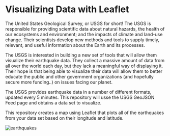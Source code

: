 # Visualizing Data with Leaflet

The United States Geological Survey, or USGS for short! The USGS is responsible for providing scientific data about natural hazards, the health of our ecosystems and environment; and the impacts of climate and land-use change. Their scientists develop new methods and tools to supply timely, relevant, and useful information about the Earth and its processes.

The USGS is interested in building a new set of tools that will allow them visualize their earthquake data. They collect a massive amount of data from all over the world each day, but they lack a meaningful way of displaying it. Their hope is that being able to visualize their data will allow them to better educate the public and other government organizations (and hopefully secure more funding..) on issues facing our planet.

The USGS provides earthquake data in a number of different formats, updated every 5 minutes. This repository will usse the USGS GeoJSON Feed page and obtains a data set to visualize. 

This repository creates a map using Leaflet that plots all of the earthquakes from your data set based on their longitude and latitude. 

![earthquakes](https://github.com/jmguzman1/leaflet-earthquakes/blob/main/Images/earthquakes.png)
